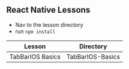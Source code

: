 ## React Native Lessons

* Nav to the lesson directory
* run `npm install`


| Lesson           | Directory       |
|------------------|-----------------|
| TabBarIOS Basics | TabBarIOS-Basics|
